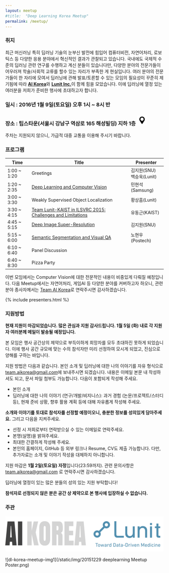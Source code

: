 ```yaml
---
layout: meetup
#title:  "Deep Learning Korea Meetup"
permalink: /meetup/
---
```



### 취지

최근 머신러닝 특히 딥러닝 기술의 눈부신 발전에 힘입어 컴퓨터비전, 자연어처리, 로보틱스 등 다양한 응용 분야에서 혁신적인 결과가 관찰되고 있습니다. 국내에도 국제적 수준의 딥러닝 관련 연구를 수행하고 계신 분들이 있습니다만, 다양한 분야의 전문가들이 어우러져 학술/사회적 교류를 할수 있는 자리가 부족한 게 현실입니다. 여러 분야의 전문가들이 한 자리에 모여서 딥러닝에 관해 발표/토론할 수 있는 모임의 필요성이 꾸준히 제기됨에 따라 [**AI Korea**](https://www.facebook.com/groups/AIKoreaOpen/)와 [**Lunit Inc.**](http://lunit.io)이 함께 힘을 모았습니다. 이에 딥러닝에 열정 있는 여러분을 저희가 준비한 행사에 초대하고자 합니다.


### 일시 : 2016년 1월 9일(토요일) 오후 1시 ~ 8시 반

### 장소 : 팁스타운(서울시 강남구 역삼로 165 해성빌딩) 지하 1층 [![map_icon](/static/img/icon/map_icon.png)](http://map.naver.com/?dlevel=7&pinType=site&pinId=18785898&x=127.0371285&y=37.4953837&enc=b64)

주차는 지원되지 않으니, 가급적 대중 교통을 이용해 주시기 바랍니다.

### 프로그램

<div class="container">
  <table class="table table-hover table-striped table-responsive">
    <thead>
      <tr>
        <th class="text-center">Time</th>
        <th class="text-center">Title</th>
        <th class="text-center">Presenter</th>
      </tr>
    </thead>
    <tbody>
      <tr>
        <td>1:00 ~ 1:20</td>
        <td>Greetings</td>
        <td>김지원(SNU)<br>백승욱(Lunit)</td>
      </tr>
      <tr>
        <td>1:20 ~ 2:35</td>
        <td><a href="https://drive.google.com/file/d/0B5xl2L77gZfVbElRbnhMYTA2ekU/view?usp=sharing">Deep Learning and Computer Vision</a></td>
        <td>민현석(Samsung)</td>
      </tr>
      <tr>
        <td>3:00 ~ 3:30</td>
        <td>Weakly Supervised Object Localization</td>
        <td>황상흠(Lunit)</td>
      </tr>
      <tr>
        <td>3:30 ~ 4:15</td>
        <td><a href="https://drive.google.com/file/d/0B5xl2L77gZfVZjI1dEhNckdhTE0/view?usp=sharing">Team Lunit-KAIST in ILSVRC 2015: Challenges and Limitations</a></td>
        <td>유동근(KAIST)</td>
      </tr>
      <tr>
        <td>4:45 ~ 5:15</td>
        <td><a href="https://drive.google.com/file/d/0B5xl2L77gZfVNWxFdnJwN1JvM28/view?usp=sharing">Deep Image Super-Resolution</a></td>
        <td>김지원(SNU)</td>
      </tr>
      <tr>
        <td>5:15 ~ 6:00</td>
        <td><a href="https://drive.google.com/file/d/0B5xl2L77gZfVRXZxQWNmSGlBemc/view?usp=sharing">Semantic Segmentation and Visual QA</a></td>
        <td>노현우(Postech)</td>
      </tr>
      <tr>
        <td>6:10 ~ 6:40</td>
        <td class="text-center" colspan="2">Panel Discussion</td>
      </tr>
      <tr>
        <td>6:40 ~ 8:30</td>
        <td class="text-center" colspan="2">Pizza Party</td>
      </tr>
    </tbody>
  </table>
</div>

이번 모임에서는 Computer Vision에 대한 전문적인 내용이 비중있게 다뤄질 예정입니다. 다음 Meetup에서는 자연어처리, 게임AI 등 다양한 분야를 커버하고자 하오니, 관련 분야 종사자께서는 [Team AI Korea](mailto:team.aikorea@gmail.com)로 연락주시면 감사하겠습니다.

{% include presenters.html %}

### 지원방법

  **현재 지원이 마감되었습니다. 많은 관심과 지원 감사드립니다. 1월 5일 (화) 내로 각 지원자 여러분께 메일이 발송될 예정입니다.**

  본 모임은 행사 공간상의 제약으로 부득이하게 희망자를 모두 초대하진 못하게 되었습니다. 이에 행사 공간 규모에 맞는 수의 참석자만 미리 선정하여 모시게 되었고, 진심으로 양해를 구하는 바입니다.

  지원 방법은 다음과 같습니다.
  본인 소개 및 딥러닝에 대한 나의 이야기를 자유 형식으로 [team.aikorea@gmail.com](mailto:team.aikorea@gmail.com)에 보내주시면 되겠습니다.
  내용은 이메일 본문 내 작성하셔도 되고, 문서 파일 첨부도 가능합니다.
  다음이 포함되게 작성해 주세요.

  - 본인 소개
  - 딥러닝에 대한 나의 이야기 (연구/개발/비지니스): 과거 경험 (논문/프로젝트/스터디 등), 현재 준비 상황, 향후 활용 계획 등에 대해 자유롭게 작성해 주세요.

  **소개와 이야기를 토대로 참석자를 선정할 예정이오니, 충분한 정보를 성의있게 담아주세요.** 그리고 다음을 지켜주세요.

  - 선정 시 저희로부터 연락받으실 수 있는 이메일로 연락주세요.
  - 본명(실명)을 밝혀주세요.
  - 최대한 간결하게 작성해 주세요.
  - 본인의 홈페이지, GitHub 등 외부 링크나 Resume, CV도 제출 가능합니다. 다만, 추가자료는 소개 및 이야기 작성을 대체하지 아니합니다.

지원 마감은 **1월 2일(토요일) 자정**입니다(23:59까지). 관련 문의사항은 team.aikorea@gmail.com 로 연락주시면 감사하겠습니다.

딥러닝에 열정이 있는 많은 분들의 성의 있는 지원 부탁합니다!

**참석자로 선정되지 않은 분은 공간 상 제약으로 본 행사에 입장하실 수 없습니다.**

### 주관
![logo](/static/img/aikorea-lunit.png)

 ![dl-korea-meetup-img1](/static/img/20151229 deeplearning Meetup Poster.png)
